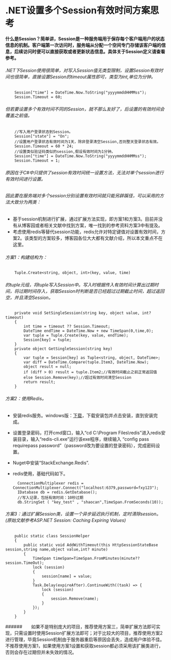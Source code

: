 # .NET设置多个Session有效时间方案思考
#### 什么是Session？简单讲，Session是一种服务端用于保存每个客户端用户的状态信息的机制。客户端第一次访问时，服务端从分配一个空间专门存储该客户端的信息，后续访问时便可以直接获取或者更新状态信息。具体关于Session定义请查看参考。

###### .NET下Session使用很简单，对写入Session值无类型限制，设置Session有效时间也很简单，直接设置Session的timeout属性即可，类型为int,单位为分钟。
		Session["time"] = DateTime.Now.ToString("yyyymmddHHMMss");
		Session.Timeout = 60;
###### 但若要设置多个有效时间不同的Session，就不那么友好了，后设置的有效时间会覆盖之前值。

		//写入用户登录状态到Session。
		Session["state"] = "On";
		//设置用户登录状态有效时间为1天，除非登录清空Session,否则整天登录状态有效。
        Session.Timeout = 60 * 24;
        //设置类似验证码类似的session,假设有效时间为1分钟。
		Session["time"] = DateTime.Now.ToString("yyyymmddHHMMss");
        Session.Timeout = 1;
###### 原因在于C#中只提供了session有效时间统一设置方法，无法对单个session进行有效时间进行设置。

###### 因此要在服务端对多个session分别设置有效时间就只能另辟蹊径，可以采用的方法大致分为两类：
- 基于session机制进行扩展，通过扩展方法实现，即方案1和方案3。目前并没有从博客园或者相关文献中找到方案，唯一找到的参考资料方案3中有提及。
- 考虑使用redis等替代session功能，redis允许对特定键值对设置有效时间，方案2。该类型的方案较多，博客园各位大大都有文献介绍，所以本文重点不在这里。

###### 方案1：构建结构为：  
		Tuple.Create<string, object, int>(key, value, time)
###### 的tuple元组，将tuple写入Session中。写入时根据传入有效时间计算出过期时间，将过期时间存入，获取Session时判断是否已经超过过期截止时间，超过返回空，并且清空Session。
		private void SetSingleSession(string key, object value, int? timeout)
		{
			int time = timeout ?? Session.Timeout;
			DateTime endTime = DateTime.Now + new TimeSpan(0,time,0);
			var tuple = Tuple.Create(key, value, endTime);
			Session[key] = tuple;
		}
        private object GetSingleSession(string key)
        {
            var tuple = Session[key] as Tuple<string, object, DateTime>;
            var diff = DateTime.Compare(tuple.Item3, DateTime.Now);
            object result = null;
            if (diff > 0) result = tuple.Item2;//有效时间截止之前正常返回值
            else Session.Remove(key);//超过有效时间清空Session
            return result;
        }
	
###### 方案2：使用Redis。
- 安装redis服务。windows版：[下载](https://github.com/MicrosoftArchive/redis/releases)，下载安装包并点击安装，直到安装完成。
- 设置登录密码，打开cmd窗口，输入“cd C:\Program Files\redis”进入redis安装目录，输入“redis-cli.exe”运行该exe程序，继续输入 “config pass requirepass password”（password改为要设置的登录密码），完成密码设置。
- Nuget中安装“StackExchange.Redis”.
- redis使用，基础代码如下。

		ConnectionMultiplexer redis = ConnectionMultiplexer.Connect("localhost:6379,password=fxy123");
        IDatabase db = redis.GetDatabase();
        //写入记录，包括有效时间：10秒过期
        db.StringSet ( "key_test" , "shaocan",TimeSpan.FromSeconds(10));
	
###### 方案3：通过扩展Session类，设置一个异步延迟执行机制，定时清除session。(原始文献参考ASP.NET Session: Caching Expiring Values)
		public static class SessionHelper
		{
    		public static void AddWithTimeout(this HttpSessionStateBase session,string name,object value,int? minute)
    		{
				TimeSpan timeSpan=TimeSpan.FromMinutes(minute??session.TimeOut);
				lock (session)
        		{
            		session[name] = value;
        		}    
        		Task.Delay(expireAfter).ContinueWith((task) => {
            		lock (session)
            		{
                		session.Remove(name);
            		}
        		});
    		}
		}

######　　如果不是特别庞大的项目，推荐使用方案三，简单扩展方法即可实现，只需设置时使用Session扩展方法即可；对于比较大的项目，推荐使用方案2进行管理，毕竟Session机制由于服务器重启等原因会丢失，造成用户体验不佳。不推荐使用方案1，如果使用方案1设置和获取session都必须采用该扩展类进行，否则会存在过期但并未失效的情况。
